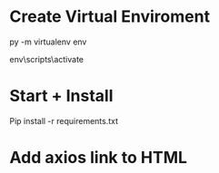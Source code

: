 # Create Virtual Enviroment
py -m virtualenv env 

env\scripts\activate

# Start + Install
Pip install -r requirements.txt

# Add axios link to HTML
<script src="https://unpkg.com/axios@1.1.2/dist/axios.min.js"></script>